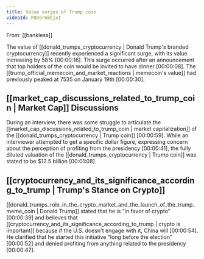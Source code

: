 ```yaml
---
title: Value surges of Trump coin
videoId: FQn5rmkEjxI
---
```


From: [[bankless]] <br/> 

The value of [[donald_trumps_cryptocurrency | Donald Trump's branded cryptocurrency]] recently experienced a significant surge, with its value increasing by 58% <a class="yt-timestamp" data-t="00:00:16">[00:00:16]</a>. This surge occurred after an announcement that top holders of the coin would be invited to have dinner <a class="yt-timestamp" data-t="00:00:08">[00:00:08]</a>. The [[trump_official_memecoin_and_market_reactions | memecoin's value]] had previously peaked at 7535 on January 19th <a class="yt-timestamp" data-t="00:00:30">[00:00:30]</a>.

## [[market_cap_discussions_related_to_trump_coin | Market Cap]] Discussions

During an interview, there was some struggle to articulate the [[market_cap_discussions_related_to_trump_coin | market capitalization]] of the [[donald_trumps_cryptocurrency | Trump coin]] <a class="yt-timestamp" data-t="00:00:59">[00:00:59]</a>. While an interviewer attempted to get a specific dollar figure, expressing concern about the perception of profiting from the presidency <a class="yt-timestamp" data-t="00:00:41">[00:00:41]</a>, the fully diluted valuation of the [[donald_trumps_cryptocurrency | Trump coin]] was stated to be $12.5 billion <a class="yt-timestamp" data-t="00:01:08">[00:01:08]</a>.

## [[cryptocurrency_and_its_significance_according_to_trump | Trump's Stance on Crypto]]

[[donald_trumps_role_in_the_crypto_market_and_the_launch_of_the_trump_meme_coin | Donald Trump]] stated that he is "in favor of crypto" <a class="yt-timestamp" data-t="00:00:39">[00:00:39]</a> and believes that [[cryptocurrency_and_its_significance_according_to_trump | crypto is important]] because if the U.S. doesn't engage with it, China will <a class="yt-timestamp" data-t="00:00:54">[00:00:54]</a>. He clarified that he started this initiative "long before the election" <a class="yt-timestamp" data-t="00:00:52">[00:00:52]</a> and denied profiting from anything related to the presidency <a class="yt-timestamp" data-t="00:00:47">[00:00:47]</a>.